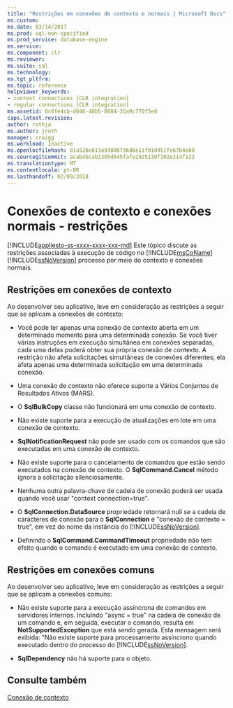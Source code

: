 ```yaml
---
title: "Restrições em conexões de contexto e normais | Microsoft Docs"
ms.custom: 
ms.date: 03/14/2017
ms.prod: sql-non-specified
ms.prod_service: database-engine
ms.service: 
ms.component: clr
ms.reviewer: 
ms.suite: sql
ms.technology: 
ms.tgt_pltfrm: 
ms.topic: reference
helpviewer_keywords:
- context connections [CLR integration]
- regular connections [CLR integration]
ms.assetid: 0c6fe4cb-d846-40b5-8884-35a9c770f5e8
caps.latest.revision: 
author: rothja
ms.author: jroth
manager: craigg
ms.workload: Inactive
ms.openlocfilehash: 01a520c613a93806736d8e11fd1d451fe67b4eb0
ms.sourcegitcommit: acab4bcab1385d645fafe2925130f102e114f122
ms.translationtype: MT
ms.contentlocale: pt-BR
ms.lasthandoff: 02/09/2018
---
```

# <a name="context-connections-and-regular-connections---restrictions"></a>Conexões de contexto e conexões normais - restrições
[!INCLUDE[appliesto-ss-xxxx-xxxx-xxx-md](../../../includes/appliesto-ss-xxxx-xxxx-xxx-md.md)]
Este tópico discute as restrições associadas à execução de código no [!INCLUDE[msCoName](../../../includes/msconame-md.md)] [!INCLUDE[ssNoVersion](../../../includes/ssnoversion-md.md)] processo por meio do contexto e conexões normais.  
  
## <a name="restrictions-on-context-connections"></a>Restrições em conexões de contexto  
 Ao desenvolver seu aplicativo, leve em consideração as restrições a seguir que se aplicam a conexões de contexto:  
  
-   Você pode ter apenas uma conexão de contexto aberta em um determinado momento para uma determinada conexão. Se você tiver várias instruções em execução simultânea em conexões separadas, cada uma delas poderá obter sua própria conexão de contexto. A restrição não afeta solicitações simultâneas de conexões diferentes; ela afeta apenas uma determinada solicitação em uma determinada conexão.  
  
-   Uma conexão de contexto não oferece suporte a Vários Conjuntos de Resultados Ativos (MARS).  
  
-   O **SqlBulkCopy** classe não funcionará em uma conexão de contexto.  
  
-   Não existe suporte para a execução de atualizações em lote em uma conexão de contexto.  
  
-   **SqlNotificationRequest** não pode ser usado com os comandos que são executadas em uma conexão de contexto.  
  
-   Não existe suporte para o cancelamento de comandos que estão sendo executados na conexão de contexto. O **SqlCommand.Cancel** método ignora a solicitação silenciosamente.  
  
-   Nenhuma outra palavra-chave de cadeia de conexão poderá ser usada quando você usar "context connection=true".  
  
-   O **SqlConnection.DataSource** propriedade retornará null se a cadeia de caracteres de conexão para o **SqlConnection** é "conexão de contexto = true", em vez do nome da instância do [!INCLUDE[ssNoVersion](../../../includes/ssnoversion-md.md)].  
  
-   Definindo o **SqlCommand.CommandTimeout** propriedade não tem efeito quando o comando é executado em uma conexão de contexto.  
  
## <a name="restrictions-on-regular-connections"></a>Restrições em conexões comuns  
 Ao desenvolver seu aplicativo, leve em consideração as restrições a seguir que se aplicam a conexões comuns:  
  
-   Não existe suporte para a execução assíncrona de comandos em servidores internos. Incluindo "async = true" na cadeia de conexão de um comando e, em seguida, executar o comando, resulta em **NotSupportedException** que está sendo gerada. Esta mensagem será exibida: "Não existe suporte para processamento assíncrono quando executado dentro do processo do [!INCLUDE[ssNoVersion](../../../includes/ssnoversion-md.md)].  
  
-   **SqlDependency** não há suporte para o objeto.  
  
## <a name="see-also"></a>Consulte também  
 [Conexão de contexto](../../../relational-databases/clr-integration/data-access/context-connection.md)  
  
  

